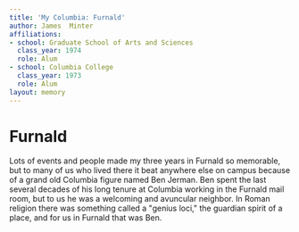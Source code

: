 ```yaml
---
title: 'My Columbia: Furnald'
author: James  Minter
affiliations:
- school: Graduate School of Arts and Sciences
  class_year: 1974
  role: Alum
- school: Columbia College
  class_year: 1973
  role: Alum
layout: memory
---
```


# Furnald

Lots of events and people made my three years in Furnald so memorable, but to many of us who lived there it beat anywhere else on campus because of a grand old Columbia figure named Ben Jerman. Ben spent the last several decades of his long tenure at Columbia working in the Furnald mail room, but to us he was a welcoming and avuncular neighbor. In Roman religion there was something called a "genius loci," the guardian spirit of a place, and for us in Furnald that was Ben.
